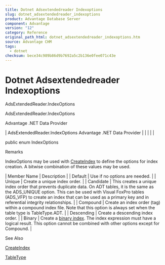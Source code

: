 ```yaml
---
title: Dotnet Adsextendedreader Indexoptions
slug: dotnet_adsextendedreader_indexoptions
product: Advantage Database Server
component: Advantage
version: "12"
category: Reference
original_path_html: dotnet_adsextendedreader_indexoptions.htm
source: Advantage CHM
tags:
  - dotnet
checksum: bece34c989b86d9b7692a5c2b136e0fee071c43e
---
```


# Dotnet Adsextendedreader Indexoptions

AdsExtendedReader.IndexOptions

AdsExtendedReader.IndexOptions

Advantage .NET Data Provider

| AdsExtendedReader.IndexOptions  Advantage .NET Data Provider |  |  |  |  |

public enum IndexOptions

Remarks

IndexOptions may be used with [CreateIndex](dotnet_adsextendedreader_createindex.md) to define the options for index creation. A bitwise combination of these values may be used.

| Member Name | Description |
| Default | Use if no options are needed. |
| Unique | Create a unique index order. |
| Candidate | This creates a unique index order that prevents duplicate data. On ADT tables, it is the same as the ADS\_UNIQUE option. This can be used with Visual FoxPro tables (ADS\_VFP) to create an index that can be used as a primary key and in referential integrity relationships. |
| Compound | Create an index order (tag) within a compound index file. Note that this option is always set when the table type is TableType.ADT. |
| Descending | Create a descending index order. |
| Binary | Create a [binary index](master_binary_indexes.md). The index expression must have a logical result. This option cannot be combined with other options except for Compound. |

See Also

[CreateIndex](dotnet_adsextendedreader_createindex.md)

[TableType](dotnet_adsextendedreader_tabletype.md)
